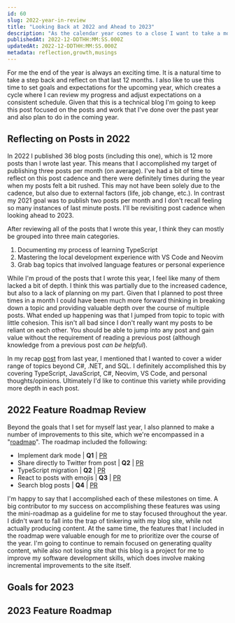 ```yaml
---
id: 60
slug: 2022-year-in-review
title: "Looking Back at 2022 and Ahead to 2023"
description: "As the calendar year comes to a close I want to take a moment to reflect on the work that has gone into this site and also provide a sneak peek for what will be coming in 2023. Let's dive in!"
publishedAt: 2022-12-DDTHH:MM:SS.000Z
updatedAt: 2022-12-DDTHH:MM:SS.000Z
metadata: reflection,growth,musings
---
```


For me the end of the year is always an exciting time. It is a natural time to take a step back and reflect on that last 12 months. I also like to use this time to set goals and expectations for the upcoming year, which creates a cycle where I can review my progress and adjust expectations on a consistent schedule. Given that this is a technical blog I'm going to keep this post focused on the posts and work that I've done over the past year and also plan to do in the coming year.

## Reflecting on Posts in 2022

In 2022 I published 36 blog posts (including this one), which is 12 more posts than I wrote last year. This means that I accomplished my target of publishing three posts per month (on average). I've had a bit of time to reflect on this post cadence and there were definitely times during the year when my posts felt a bit rushed. This may not have been solely due to the cadence, but also due to external factors (life, job change, etc.). In contrast my 2021 goal was to publish two posts per month and I don't recall feeling so many instances of last minute posts. I'll be revisiting post cadence when looking ahead to 2023.

After reviewing all of the posts that I wrote this year, I think they can mostly be grouped into three main categories.

1. Documenting my process of learning TypeScript
1. Mastering the local development experience with VS Code and Neovim
1. Grab bag topics that involved language features or personal experience

While I'm proud of the posts that I wrote this year, I feel like many of them lacked a bit of depth. I think this was partially due to the increased cadence, but also to a lack of planning on my part. Given that I planned to post three times in a month I could have been much more forward thinking in breaking down a topic and providing valuable depth over the course of multiple posts. What ended up happening was that I jumped from topic to topic with little cohesion. This isn't all bad since I don't really want my posts to be reliant on each other. You should be able to jump into any post and gain value without the requirement of reading a previous post (although knowledge from a previous post _can be helpful_).

In my recap [post](https://aaronbos.dev/posts/2021-year-review) from last year, I mentioned that I wanted to cover a wider range of topics beyond C#, .NET, and SQL. I definitely accomplished this by covering TypeScript, JavaScript, C#, Neovim, VS Code, and personal thoughts/opinions. Ultimately I'd like to continue this variety while providing more depth in each post.

## 2022 Feature Roadmap Review

Beyond the goals that I set for myself last year, I also planned to make a number of improvements to this site, which we're encompassed in a "[roadmap](https://github.com/aaronmbos/personal-site#feature-roadmap)". The roadmap included the following:

- Implement dark mode | **Q1** | [PR](https://github.com/aaronmbos/personal-site/pull/1)
- Share directly to Twitter from post | **Q2** | [PR](https://github.com/aaronmbos/personal-site/pull/2)
- TypeScript migration | **Q2** | [PR](https://github.com/aaronmbos/personal-site/pull/3)
- React to posts with emojis | **Q3** | [PR](https://github.com/aaronmbos/personal-site/pull/4)
- Search blog posts | **Q4** | [PR](https://github.com/aaronmbos/personal-site/pull/14)

I'm happy to say that I accomplished each of these milestones on time. A big contributor to my success on accomplishing these features was using the mini-roadmap as a guideline for me to stay focused throughout the year. I didn't want to fall into the trap of tinkering with my blog site, while not actually producing content. At the same time, the features that I included in the roadmap were valuable enough for me to prioritize over the course of the year. I'm going to continue to remain focused on generating quality content, while also not losing site that this blog is a project for me to improve my software development skills, which does involve making incremental improvements to the site itself.

## Goals for 2023

## 2023 Feature Roadmap
